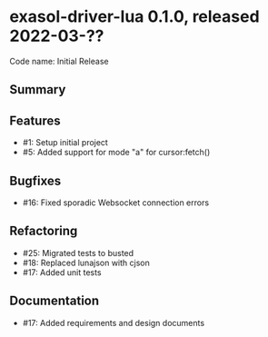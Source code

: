 # exasol-driver-lua 0.1.0, released 2022-03-??

Code name: Initial Release

## Summary

## Features

* #1: Setup initial project
* #5: Added support for mode "a" for cursor:fetch()

## Bugfixes

* #16: Fixed sporadic Websocket connection errors

## Refactoring

* #25: Migrated tests to busted
* #18: Replaced lunajson with cjson
* #17: Added unit tests

## Documentation

* #17: Added requirements and design documents
